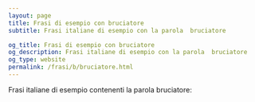 ```yaml
---
layout: page
title: Frasi di esempio con bruciatore 
subtitle: Frasi italiane di esempio con la parola  bruciatore

og_title: Frasi di esempio con bruciatore 
og_description: Frasi italiane di esempio con la parola  bruciatore
og_type: website
permalink: /frasi/b/bruciatore.html
---
```


Frasi italiane di esempio contenenti la parola bruciatore:


